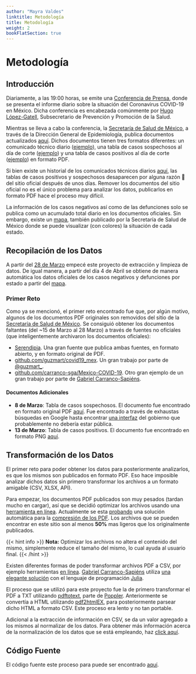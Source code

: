 ```yaml
---
author: "Mayra Valdes"
linktitle: Metodología
title: Metodología
weight: 2
bookFlatSection: true
---
```


# Metodología

## Introducción
Diariamente, a las 19:00 horas, se emite una [Conferencia de Prensa](https://coronavirus.gob.mx/noticias/), donde se presenta el informe diario sobre la situación del Coronavirus COVID-19 en México. Dicha conferencia es encabezada comúnmente por [Hugo López-Gatell](https://twitter.com/HLGatell), Subsecretario de Prevención y Promoción de la Salud. 

Mientras se lleva a cabo la conferencia, la [Secretaría de Salud de México](https://www.gob.mx/salud), a través de la Dirección General de Epidemiología,  publica documentos actualizados [aquí](https://www.gob.mx/salud/documentos/coronavirus-covid-19-comunicado-tecnico-diario-238449). Dichos documentos tienen tres formatos diferentes: un comunicado técnico diario ([ejemplo](https://www.gob.mx/cms/uploads/attachment/file/546100/Comunicado_Tecnico_Diario_COVID-19_2020.04.09.pdf)), una tabla de casos sospechosos al día de corte ([ejemplo](https://datos.covid19in.mx/tablas-diarias/sospechosos/202004/20200409.pdf)) y una tabla de casos positivos al día de corte ([ejemplo](https://datos.covid19in.mx/tablas-diarias/positivos/202004/20200409.pdf)) en formato PDF. 

Si bien existe un historial de los comunicados técnicos diarios [aquí](https://www.gob.mx/salud/documentos/informacion-internacional-y-nacional-sobre-nuevo-coronavirus-2019-ncov), las tablas de casos positivos y sospechosos desaparecen por alguna razón 🤷 del sitio oficial después de unos días. Remover los documentos del sitio oficial no es el único problema para analizar los datos, publicarlos en formato PDF 
hace el proceso muy difícil. 

La información de los casos negativos así como de las defunciones solo se publica como un acumulado total diario en los documentos oficiales. Sin embargo, existe un [mapa](https://ncov.sinave.gob.mx/mapa.aspx), también publicado por la Secretaría de Salud de México donde se puede visualizar (con colores) la situación de cada estado.

## Recopilación de los Datos
A partir del [28 de Marzo](https://github.com/mayrop/covid19in-mx/commit/d472d10cc7a7fad9b11099af8d5ee4f7dc07037c) empecé este proyecto de extracción y limpieza de datos. De igual manera, a partir del día 4 de Abril se obtiene de manera automática los datos oficiales de los casos negativos y defunciones por estado a partir del [mapa](https://ncov.sinave.gob.mx/mapa.aspx). 

### Primer Reto
Como ya se mencionó, el primer reto encontrado fue que, por algún motivo, algunos de los documentos PDF originales son removidos del sitio de la [Secretaría de Salud de México](https://www.gob.mx/salud/documentos/coronavirus-covid-19-comunicado-tecnico-diario-238449). Se consiguió obtener los documentos faltantes (del ~15 de Marzo al 28 Marzo) a través de fuentes no oficiales (que inteligentemente archivaron los documentos oficiales):
* [Serendipia](https://serendipia.digital/2020/03/datos-abiertos-sobre-casos-de-coronavirus-covid-19-en-mexico/). Una gran fuente que publica ambas fuentes, en formato abierto, y en formato original de PDF.
* [github.com/guzmart/covid19_mex](https://github.com/guzmart/covid19_mex). Un gran trabajo por parte de [@guzmart_](https://twitter.com/guzmart_).
* [github.com/carranco-sga/Mexico-COVID-19](https://github.com/carranco-sga/Mexico-COVID-19). Otro gran ejemplo de un gran trabajo por parte de [Gabriel Carranco-Sapiéns](https://github.com/carranco-sga).

#### Documentos Adicionales
* **8 de Marzo**: Tabla de casos sospechosos. El documento fue encontrado en formato original PDF [aquí](https://slp.gob.mx/SSALUD/Documentos%20compartidos/Coronavirus/marzo/Tabla_casos_sospechosos_COVID-19_2020.03.08.pdf). Fue encontrado a través de exhaustas búsquedas en Google hasta encontrar [una interfaz](https://slp.gob.mx/SSALUD/Documentos%20compartidos/Forms/AllItems.aspx?RootFolder=%2FSSALUD%2FDocumentos%20compartidos%2FCoronavirus&FolderCTID=0x0120002C4A6E2BDD73D34899963849CA684C1C&View=%7BFA81CA67%2D551E%2D4BDD%2D9C03%2DCA3F799D0382%7D) del gobierno que probablemente no debería estar pública.
* **13 de Marzo**: Tabla de casos positivos. El documento fue encontrado en formato PNG [aquí](https://www.scribd.com/document/452680821/Tabla-casos-positivos-resultado-InDRE-2020-03-13).

## Transformación de los Datos
El primer reto para poder obtener los datos para posteriormente analizarlos, es que los mismos son publicados en formato PDF. Eso hace imposible analizar dichos datos sin primero transformar los archivos a un formato amigable (CSV, XLSX, API).

Para empezar, los documentos PDF publicados son muy pesados (tardan mucho en cargar), así que se decidió optimizar los archivos usando una [herramienta en línea](https://smallpdf.com/compress-pdf). Actualmente se esta [probando](https://github.com/mayrop/datos-covid19in-mx/blob/parse/scripts/processing/run.sh#L57) una solución automática para la [compresión de los PDF](https://stackoverflow.com/questions/16530510/pdf-compression-like-smallpdf-com-programmatically-in-c-sharp). Los archivos que se pueden encontrar en este sitio son al menos **50%** mas ligeros que los originalmente publicados. 

{{< hint info >}}
**Nota:** Optimizar los archivos no altera el contenido del mismo, simplemente reduce el tamaño del mismo, lo cual ayuda al usuario final.
{{< /hint >}}

Existen diferentes formas de poder transformar archivos PDF a CSV, por ejemplo herramientas [en línea](https://convertio.co/pdf-csv/). [Gabriel Carranco-Sapiéns](https://github.com/carranco-sga) utiliza [una elegante solución](https://github.com/carranco-sga/Mexico-COVID-19/blob/master/Scraping/pdf_scraping.jl#L7) con el lenguaje de programación [Julia](https://julialang.org/). 

El proceso que se utilizó para este proyecto fue la de primero transformar el PDF a TXT utilizando [pdftotext](https://en.wikipedia.org/wiki/Pdftotext), parte de [Poppler](https://poppler.freedesktop.org/). Anteriormente se convertía a HTML utilizando [pdf2htmlEX](https://github.com/pdf2htmlEX/pdf2htmlEX), para posteriormente parsear dicho HTML a formato CSV. Este proceso era lento y no tan portable.

Adicional a la extracción de información en CSV, se da un valor agregado a los mismos al normalizar de los datos. Para obtener más información acerca de la normalización de los datos que se está empleando, haz [click aquí](/docs/datos/tablas-casos/normalizacion/).


## Código Fuente
El código fuente este proceso para puede ser encontrado [aquí](https://github.com/mayrop/datos-covid19in-mx/blob/master/scripts/processing/process.sh).

